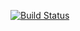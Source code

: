 [![Build Status](https://dev.azure.com/solutionsarchitectc/agileProject/_apis/build/status%2FPranab8103.linktest?branchName=main)](https://dev.azure.com/solutionsarchitectc/agileProject/_build/latest?definitionId=26&branchName=main)
